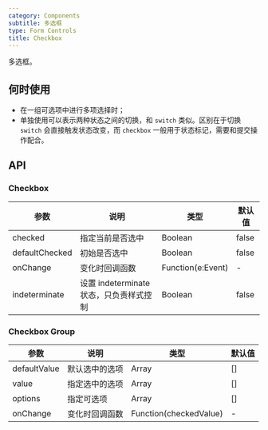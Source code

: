 ```yaml
---
category: Components
subtitle: 多选框
type: Form Controls
title: Checkbox
---
```


多选框。

## 何时使用

- 在一组可选项中进行多项选择时；
- 单独使用可以表示两种状态之间的切换，和 `switch` 类似。区别在于切换 `switch` 会直接触发状态改变，而 `checkbox` 一般用于状态标记，需要和提交操作配合。

## API

### Checkbox

| 参数      | 说明             | 类型      | 默认值  |
|----------|------------------|----------|--------|
| checked | 指定当前是否选中 | Boolean  | false |
| defaultChecked | 初始是否选中 | Boolean | false |
| onChange | 变化时回调函数 | Function(e:Event) | - |
| indeterminate | 设置 indeterminate 状态，只负责样式控制 | Boolean | false |

### Checkbox Group

| 参数      | 说明             | 类型      | 默认值  |
|----------|------------------|----------|--------|
| defaultValue | 默认选中的选项 | Array | [] |
| value | 指定选中的选项| Array | [] |
| options  | 指定可选项 | Array | [] |
| onChange | 变化时回调函数 | Function(checkedValue) | - |
